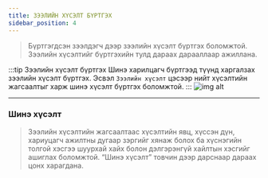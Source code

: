 ```yaml
---
title: ЗЭЭЛИЙН ХҮСЭЛТ БҮРТГЭХ
sidebar_position: 4
---
```


> Бүртгэгдсэн зээлдэгч дээр зээлийн хүсэлт бүртгэх боломжтой. Зээлийн хүсэлтийг бүртгэхийн тулд дараах дарааллаар ажиллана. 

:::tip Зээлийн хүсэлт бүртгэх
Шинэ харилцагч бүртгээд түүнд харгалзах зээлийн хүсэлт бүртгэх. Эсвэл `Зээлийн хүсэлт` цэсээр нийт хүсэлтийн жагсаалтыг харж шинэ хүсэлт бүртгэх боломжтой. 
:::
![img alt](/img/zeelHusetl.PNG)

---

### Шинэ хүсэлт

>Зээлийн хүсэлтийн жагсаалтаас хүсэлтийн явц, хүссэн дүн, хариуцагч ажилтны дугаар зэргийг хянаж болох ба хүснэгийн толгой хэсгээ шуурхай хайх болон дэлгэрэнгүй хайлтын хэсгийг ашиглах боломжтой. “Шинэ хүсэлт” товчин дээр дарснаар дараах цонх харагдана.
